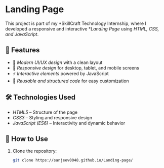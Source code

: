 # Landing Page  

This project is part of my *SkillCraft Technology Internship, where I developed a responsive and interactive **Landing Page* using *HTML, CSS, and JavaScript*.  

## 🌟 Features  
- 🎨 *Modern UI/UX design* with a clean layout  
- 📱 *Responsive design* for desktop, tablet, and mobile screens  
- ⚡ *Interactive elements* powered by JavaScript  
- 🧩 *Reusable and structured code* for easy customization  

## 🛠 Technologies Used  
- *HTML5* – Structure of the page  
- *CSS3* – Styling and responsive design  
- *JavaScript (ES6)* – Interactivity and dynamic behavior  

## 🚀 How to Use  
1. Clone the repository:  
   ```bash
   git clone https://sanjeev0048.github.io/Landing-page/
